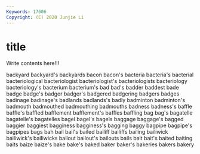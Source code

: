 ```yaml
---
Keywords: 17606
Copyright: (C) 2020 Junjie Li
---
```


# title

Write contents here!!!

backyard 
backyard's 
backyards 
bacon 
bacon's 
bacteria 
bacteria's 
bacterial 
bacteriological
bacteriologist 
bacteriologist's 
bacteriologists 
bacteriology 
bacteriology's 
bacterium 
bacterium's 
bad 
bad's 
badder
baddest 
bade 
badge 
badge's 
badger 
badger's 
badgered 
badgering 
badgers 
badges
badinage 
badinage's 
badlands 
badlands's 
badly 
badminton 
badminton's 
badmouth 
badmouthed 
badmouthing
badmouths 
badness 
badness's 
baffle 
baffle's 
baffled 
bafflement 
bafflement's 
baffles 
baffling
bag 
bag's 
bagatelle 
bagatelle's 
bagatelles 
bagel 
bagel's 
bagels 
baggage 
baggage's
bagged 
baggier 
baggiest 
bagginess 
bagginess's 
bagging 
baggy 
bagpipe 
bagpipe's 
bagpipes
bags 
bah 
bail 
bail's 
bailed 
bailiff 
bailiffs 
bailing 
bailiwick 
bailiwick's
bailiwicks 
bailout 
bailout's 
bailouts 
bails 
bait 
bait's 
baited 
baiting 
baits
baize 
baize's 
bake 
bake's 
baked 
baker 
baker's 
bakeries 
bakers 
bakery
